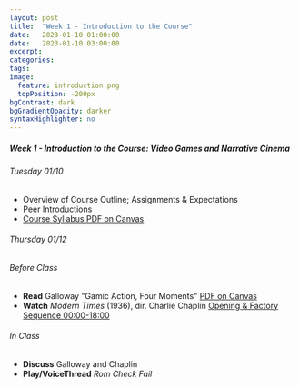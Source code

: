 ```yaml
---
layout: post
title:  "Week 1 - Introduction to the Course"
date:   2023-01-10 01:00:00
date:   2023-01-10 03:00:00
excerpt: 
categories:
tags:
image:
  feature: introduction.png
  topPosition: -200px
bgContrast: dark
bgGradientOpacity: darker
syntaxHighlighter: no
---
```


##### **Week 1 - Introduction to the Course: Video Games and Narrative Cinema**

###### Tuesday 01/10 
- Overview of Course Outline; Assignments & Expectations
- Peer Introductions
- [Course Syllabus PDF on Canvas](https://uncch.instructure.com/courses/17305/files/?preview=2611189)

###### Thursday 01/12

###### *Before Class*

- **Read** Galloway "Gamic Action, Four Moments" [PDF on Canvas](https://uncch.instructure.com/courses/17305/files/folder/Readings?preview=2611203)
- **Watch** *Modern Times* (1936), dir. Charlie Chaplin [Opening & Factory Sequence 00:00-18:00](https://www.dailymotion.com/video/x3mhpli)

###### *In Class*

- **Discuss** Galloway and Chaplin
- **Play/VoiceThread** *Rom Check Fail*

